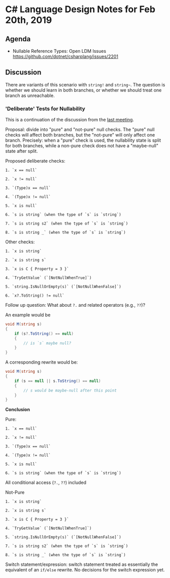 # C# Language Design Notes for Feb 20th, 2019

## Agenda

- Nullable Reference Types: Open LDM Issues https://github.com/dotnet/csharplang/issues/2201

## Discussion

There are variants of this scenario with `string!` and `string~`. The question is whether we should learn in both branches, or whether we should treat one branch as unreachable.

### 'Deliberate' Tests for Nullability

This is a continuation of the discussion from the [last meeting](LDM-2019-02-13.md).

Proposal: divide into "pure" and "not-pure" null checks. The "pure"
null checks will affect both branches, but the "not-pure" will only
affect one branch. Precisely: when a "pure" check is used, the
nullability state is split for both branches, while a non-pure check
does not have a "maybe-null" state after split.

Proposed deliberate checks:

    1. `x == null`

    2. `x != null`

    3. `(Type)x == null`

    4. `(Type)x != null`

    5. `x is null`

    6. `s is string` (when the type of `s` is `string`)

    7. `s is string s2` (when the type of `s` is `string`)

    8. `s is string _` (when the type of `s` is `string`)


Other checks:

    1. `x is string`

    2. `x is string s`

    3. `x is C { Property = 3 }`

    4. `TryGetValue` (`[NotNullWhenTrue]`)

    5. `string.IsNullOrEmpty(s)` (`[NotNullWhenFalse]`)

    6. `x?.ToString() != null`

Follow up question: What about `?.` and related operators (e.g., `??`)?

An example would be

```C#
void M(string s)
{
    if (s?.ToString() == null)
    {
        // is `s` maybe null?
    }
}
```

A corresponding rewrite would be:

```C#
void M(string s)
{
    if (s == null || s.ToString() == null)
    {
        // s would be maybe-null after this point
    }
}
```

**Conclusion**

Pure:

    1. `x == null`

    2. `x != null`

    3. `(Type)x == null`

    4. `(Type)x != null`

    5. `x is null`

    6. `s is string` (when the type of `s` is `string`)


All conditional access (`?.`, `??`) included

Not-Pure

    1. `x is string`

    2. `x is string s`

    3. `x is C { Property = 3 }`

    4. `TryGetValue` (`[NotNullWhenTrue]`)

    5. `string.IsNullOrEmpty(s)` (`[NotNullWhenFalse]`)

    7. `s is string s2` (when the type of `s` is `string`)

    8. `s is string _` (when the type of `s` is `string`)

Switch statement/expression: switch statement treated as
essentially the equivalent of an `if/else` rewrite. No
decisions for the switch expression yet.